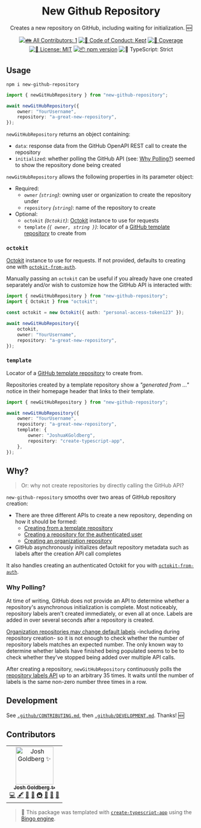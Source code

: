 <h1 align="center">New Github Repository</h1>

<p align="center">
	Creates a new repository on GitHub, including waiting for initialization.
	🆕
</p>

<p align="center">
	<!-- prettier-ignore-start -->
	<!-- ALL-CONTRIBUTORS-BADGE:START - Do not remove or modify this section -->
	<a href="#contributors" target="_blank"><img alt="👪 All Contributors: 1" src="https://img.shields.io/badge/%F0%9F%91%AA_all_contributors-1-21bb42.svg" /></a>
<!-- ALL-CONTRIBUTORS-BADGE:END -->
	<!-- prettier-ignore-end -->
	<a href="https://github.com/JoshuaKGoldberg/new-github-repository/blob/main/.github/CODE_OF_CONDUCT.md" target="_blank"><img alt="🤝 Code of Conduct: Kept" src="https://img.shields.io/badge/%F0%9F%A4%9D_code_of_conduct-kept-21bb42" /></a>
	<a href="https://codecov.io/gh/JoshuaKGoldberg/new-github-repository" target="_blank"><img alt="🧪 Coverage" src="https://img.shields.io/codecov/c/github/JoshuaKGoldberg/new-github-repository?label=%F0%9F%A7%AA%20coverage" /></a>
	<a href="https://github.com/JoshuaKGoldberg/new-github-repository/blob/main/LICENSE.md" target="_blank"><img alt="📝 License: MIT" src="https://img.shields.io/badge/%F0%9F%93%9D_license-MIT-21bb42.svg" /></a>
	<a href="http://npmjs.com/package/new-github-repository" target="_blank"><img alt="📦 npm version" src="https://img.shields.io/npm/v/new-github-repository?color=21bb42&label=%F0%9F%93%A6%20npm" /></a>
	<img alt="💪 TypeScript: Strict" src="https://img.shields.io/badge/%F0%9F%92%AA_typescript-strict-21bb42.svg" />
</p>

## Usage

```shell
npm i new-github-repository
```

```ts
import { newGitHubRepository } from "new-github-repository";

await newGitHubRepository({
	owner: "YourUsername",
	repository: "a-great-new-repository",
});
```

`newGitHubRepository` returns an object containing:

- `data`: response data from the GitHub OpenAPI REST call to create the repository
- `initialized`: whether polling the GitHub API (see: [Why Polling?](#why-polling)) seemed to show the repository done being created

`newGitHubRepository` allows the following properties in its parameter object:

- Required:
  - `owner` _(`string`)_: owning user or organization to create the repository under
  - `repository` _(`string`)_: name of the repository to create
- Optional:
  - `octokit` _(`Octokit`)_: [Octokit](https://github.com/octokit/octokit.js#octokit-api-client) instance to use for requests
  - `template` _(`{ owner, string }`)_: locator of a [GitHub template repository](https://docs.github.com/en/repositories/creating-and-managing-repositories/creating-a-template-repository) to create from

### `octokit`

[Octokit](https://github.com/octokit/octokit.js#octokit-api-client) instance to use for requests.
If not provided, defaults to creating one with [`octokit-from-auth`](https://github.com/JoshuaKGoldberg/octokit-from-auth).

Manually passing an `octokit` can be useful if you already have one created separately and/or wish to customize how the GitHub API is interacted with:

```ts
import { newGitHubRepository } from "new-github-repository";
import { Octokit } from "octokit";

const octokit = new Octokit({ auth: "personal-access-token123" });

await newGitHubRepository({
	octokit,
	owner: "YourUsername",
	repository: "a-great-new-repository",
});
```

### `template`

Locator of a [GitHub template repository](https://docs.github.com/en/repositories/creating-and-managing-repositories/creating-a-template-repository) to create from.

Repositories created by a template repository show a _"generated from ..."_ notice in their homepage header that links to their template.

```ts
import { newGitHubRepository } from "new-github-repository";

await newGitHubRepository({
	owner: "YourUsername",
	repository: "a-great-new-repository",
	template: {
		owner: "JoshuaKGoldberg",
		repository: "create-typescript-app",
	},
});
```

## Why?

> Or: why not create repositories by directly calling the GitHub API?

`new-github-repository` smooths over two areas of GitHub repository creation:

- There are three different APIs to create a new repository, depending on how it should be formed:
  - [Creating from a template repository](https://docs.github.com/en/rest/repos/repos?apiVersion=2022-11-28#create-a-repository-using-a-template)
  - [Creating a repository for the authenticated user](https://docs.github.com/en/rest/repos/repos?apiVersion=2022-11-28#create-a-repository-for-the-authenticated-user)
  - [Creating an organization repository](https://docs.github.com/en/rest/repos/repos?apiVersion=2022-11-28#create-an-organization-repository)
- GitHub asynchronously initializes default repository metadata such as labels after the creation API call completes

It also handles creating an authenticated Octokit for you with [`octokit-from-auth`](https://github.com/JoshuaKGoldberg/octokit-from-auth).

### Why Polling?

At time of writing, GitHub does not provide an API to determine whether a repository's asynchronous initialization is complete.
Most noticeably, repository labels aren't created immediately, or even all at once.
Labels are added in over several seconds after a repository is created.

[Organization repositories may change default labels](https://docs.github.com/en/organizations/managing-organization-settings/managing-default-labels-for-repositories-in-your-organization) -including during repository creation- so it is not enough to check whether the number of repository labels matches an expected number.
The only known way to determine whether labels have finished being populated seems to be to check whether they've stopped being added over multiple API calls.

After creating a repository, `newGitHubRepository` continuously polls the [repository labels API](https://docs.github.com/en/rest/issues/labels?apiVersion=2022-11-28#list-labels-for-a-repository) up to an arbitrary 35 times.
It waits until the number of labels is the same non-zero number three times in a row.

## Development

See [`.github/CONTRIBUTING.md`](./.github/CONTRIBUTING.md), then [`.github/DEVELOPMENT.md`](./.github/DEVELOPMENT.md).
Thanks! 🆕

## Contributors

<!-- spellchecker: disable -->
<!-- ALL-CONTRIBUTORS-LIST:START - Do not remove or modify this section -->
<!-- prettier-ignore-start -->
<!-- markdownlint-disable -->
<table>
  <tbody>
    <tr>
      <td align="center"><a href="http://www.joshuakgoldberg.com"><img src="https://avatars.githubusercontent.com/u/3335181?v=4?s=100" width="100px;" alt="Josh Goldberg ✨"/><br /><sub><b>Josh Goldberg ✨</b></sub></a><br /><a href="https://github.com/JoshuaKGoldberg/new-github-repository/commits?author=JoshuaKGoldberg" title="Code">💻</a> <a href="#content-JoshuaKGoldberg" title="Content">🖋</a> <a href="https://github.com/JoshuaKGoldberg/new-github-repository/commits?author=JoshuaKGoldberg" title="Documentation">📖</a> <a href="#ideas-JoshuaKGoldberg" title="Ideas, Planning, & Feedback">🤔</a> <a href="#infra-JoshuaKGoldberg" title="Infrastructure (Hosting, Build-Tools, etc)">🚇</a> <a href="#maintenance-JoshuaKGoldberg" title="Maintenance">🚧</a> <a href="#projectManagement-JoshuaKGoldberg" title="Project Management">📆</a> <a href="#tool-JoshuaKGoldberg" title="Tools">🔧</a></td>
    </tr>
  </tbody>
</table>

<!-- markdownlint-restore -->
<!-- prettier-ignore-end -->

<!-- ALL-CONTRIBUTORS-LIST:END -->
<!-- spellchecker: enable -->

> 💝 This package was templated with [`create-typescript-app`](https://github.com/JoshuaKGoldberg/create-typescript-app) using the [Bingo engine](https://create.bingo).

